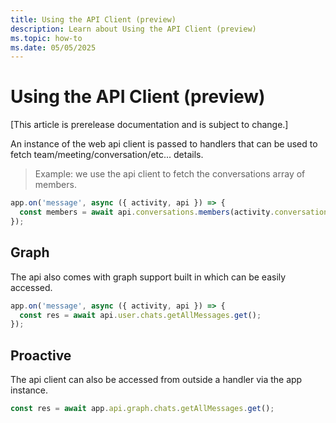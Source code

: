 ```yaml
---
title: Using the API Client (preview)
description: Learn about Using the API Client (preview)
ms.topic: how-to
ms.date: 05/05/2025
---
```


# Using the API Client (preview)

[This article is prerelease documentation and is subject to change.]

An instance of the web api client is passed to handlers that can be used
to fetch team/meeting/conversation/etc... details.

> Example: we use the api client to fetch the conversations array of members.

<!-- langtabs-start -->
```typescript
app.on('message', async ({ activity, api }) => {
  const members = await api.conversations.members(activity.conversation.id).get();
});
```
<!-- langtabs-end -->

## Graph

The api also comes with graph support built in which can be easily accessed.

<!-- langtabs-start -->
```typescript
app.on('message', async ({ activity, api }) => {
  const res = await api.user.chats.getAllMessages.get();
});
```
<!-- langtabs-end -->

## Proactive

The api client can also be accessed from outside a handler via the app instance.

<!-- langtabs-start -->
```typescript
const res = await app.api.graph.chats.getAllMessages.get();
```
<!-- langtabs-end -->
